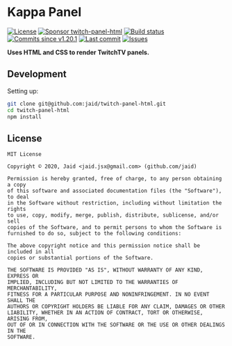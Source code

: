# Kappa Panel


<a href="https://raw.githubusercontent.com/jaid/twitch-panel-html/master/license.txt"><img src="https://img.shields.io/github/license/jaid/twitch-panel-html?style=flat-square" alt="License"/></a> <a href="https://github.com/sponsors/jaid"><img src="https://img.shields.io/badge/<3-Sponsor-FF45F1?style=flat-square" alt="Sponsor twitch-panel-html"/></a>
<a href="https://actions-badge.atrox.dev/jaid/twitch-panel-html/goto"><img src="https://img.shields.io/endpoint.svg?style=flat-square&url=https%3A%2F%2Factions-badge.atrox.dev%2Fjaid%2Ftwitch-panel-html%2Fbadge" alt="Build status"/></a> <a href="https://github.com/jaid/twitch-panel-html/commits"><img src="https://img.shields.io/github/commits-since/jaid/twitch-panel-html/v1.20.1?style=flat-square&logo=github" alt="Commits since v1.20.1"/></a> <a href="https://github.com/jaid/twitch-panel-html/commits"><img src="https://img.shields.io/github/last-commit/jaid/twitch-panel-html?style=flat-square&logo=github" alt="Last commit"/></a> <a href="https://github.com/jaid/twitch-panel-html/issues"><img src="https://img.shields.io/github/issues/jaid/twitch-panel-html?style=flat-square&logo=github" alt="Issues"/></a>  

**Uses HTML and CSS to render TwitchTV panels.**






















## Development



Setting up:
```bash
git clone git@github.com:jaid/twitch-panel-html.git
cd twitch-panel-html
npm install
```


## License
```text
MIT License

Copyright © 2020, Jaid <jaid.jsx@gmail.com> (github.com/jaid)

Permission is hereby granted, free of charge, to any person obtaining a copy
of this software and associated documentation files (the "Software"), to deal
in the Software without restriction, including without limitation the rights
to use, copy, modify, merge, publish, distribute, sublicense, and/or sell
copies of the Software, and to permit persons to whom the Software is
furnished to do so, subject to the following conditions:

The above copyright notice and this permission notice shall be included in all
copies or substantial portions of the Software.

THE SOFTWARE IS PROVIDED "AS IS", WITHOUT WARRANTY OF ANY KIND, EXPRESS OR
IMPLIED, INCLUDING BUT NOT LIMITED TO THE WARRANTIES OF MERCHANTABILITY,
FITNESS FOR A PARTICULAR PURPOSE AND NONINFRINGEMENT. IN NO EVENT SHALL THE
AUTHORS OR COPYRIGHT HOLDERS BE LIABLE FOR ANY CLAIM, DAMAGES OR OTHER
LIABILITY, WHETHER IN AN ACTION OF CONTRACT, TORT OR OTHERWISE, ARISING FROM,
OUT OF OR IN CONNECTION WITH THE SOFTWARE OR THE USE OR OTHER DEALINGS IN THE
SOFTWARE.
```
